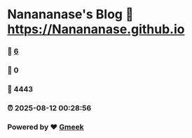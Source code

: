 # Nanananase's Blog :link: https://Nanananase.github.io 
### :page_facing_up: [6](https://Nanananase.github.io/tag.html) 
### :speech_balloon: 0 
### :hibiscus: 4443 
### :alarm_clock: 2025-08-12 00:28:56 
### Powered by :heart: [Gmeek](https://github.com/Meekdai/Gmeek)
